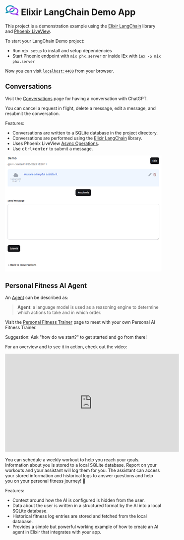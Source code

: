 # ![Logo with chat chain links](./elixir-langchain-link-logo_32px.png) Elixir LangChain Demo App

This project is a demonstration example using the [Elixir LangChain](https://github.com/brainlid/langchain) library and [Phoenix LiveView](https://www.phoenixframework.org/).

To start your LangChain Demo project:

  * Run `mix setup` to install and setup dependencies
  * Start Phoenix endpoint with `mix phx.server` or inside IEx with `iex -S mix phx.server`

Now you can visit [`localhost:4400`](http://localhost:4400) from your browser.

## Conversations

Visit the [Conversations](http://localhost:4004/conversations) page for having a conversation with ChatGPT.

You can cancel a request in flight, delete a message, edit a message, and resubmit the conversation.

Features:
- Conversations are written to a SQLite database in the project directory.
- Conversations are performed using the [Elixir LangChain](https://github.com/brainlid/langchain) library.
- Uses Phoenix LiveView [Async Operations](https://hexdocs.pm/phoenix_live_view/Phoenix.LiveView.html#module-async-operations).
- Use <kbd>ctrl+enter</kbd> to submit a message.

![Example GIF showing usage with editing and resubmitting](./ConversationDemo.gif)

## Personal Fitness AI Agent

An [Agent](https://python.langchain.com/docs/modules/agents/) can be described as:

> **Agent**: a language model is used as a reasoning engine to determine which actions to take and in which order.

Visit the [Personal Fitness Trainer](http://localhost:4004/agent_chat) page to meet with your own Personal AI Fitness Trainer.

Suggestion: Ask "how do we start?" to get started and go from there!

For an overview and to see it in action, check out the video:

<iframe width="560" height="315" src="https://www.youtube.com/embed/AsfQNtoaB1M?si=3rifakqrFGbQh8iz" title="YouTube video player" frameborder="0" allow="accelerometer; autoplay; clipboard-write; encrypted-media; gyroscope; picture-in-picture; web-share" allowfullscreen></iframe>

You can schedule a weekly workout to help you reach your goals. Information about you is stored to a local SQLite database. Report on your workouts and your assistant will log them for you. The assistant can access your stored information and historical logs to answer questions and help you on your personal fitness journey! 💪

Features:
- Context around how the AI is configured is hidden from the user.
- Data about the user is written in a structured format by the AI into a local SQLite database.
- Historical fitness log entries are stored and fetched from the local database.
- Provides a simple but powerful working example of how to create an AI agent in Elixir that integrates with your app.
